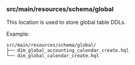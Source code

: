 ### src/main/resources/schema/global

This location is used to store global table DDLs.

Example:
```
src/main/resources/schema/global/
├── dim_global_accounting_calendar_create.hql
└── dim_global_calendar_create.hql
```